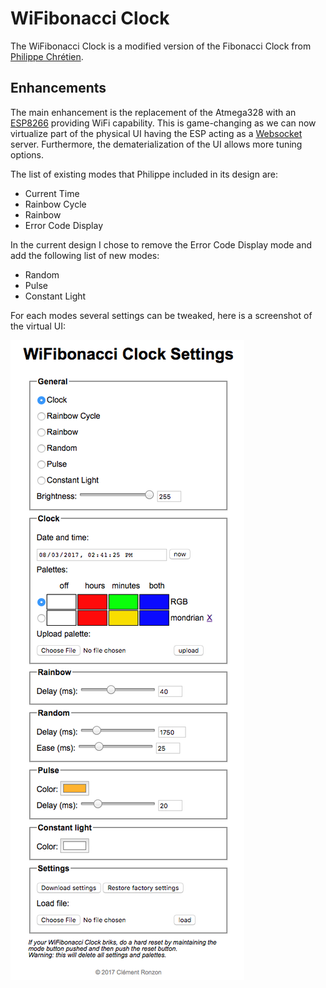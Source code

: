 # WiFibonacci Clock

The WiFibonacci Clock is a modified version of the Fibonacci Clock from [Philippe Chrétien](http://basbrun.com/).

## Enhancements

The main enhancement is the replacement of the Atmega328 with an [ESP8266](http://www.esp8266.com) providing WiFi capability. This is game-changing as we can now virtualize part of the physical UI having the ESP acting as a [Websocket](https://en.wikipedia.org/wiki/WebSocket) server. Furthermore, the dematerialization of the UI allows more tuning options.

The list of existing modes that Philippe included in its design are:

 - Current Time
 - Rainbow Cycle
 - Rainbow
 - Error Code Display

In the current design I chose to remove the Error Code Display mode and add the following list of new modes:

 - Random
 - Pulse
 - Constant Light
 
 For each modes several settings can be tweaked, here is a screenshot of the virtual UI:
 
 ![Screenshot](res/client.png)
